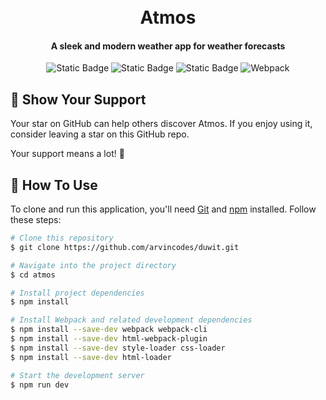 <h1 align="center">
  <!-- <img src="src/images/logo.svg" width="50px" align="center"> -->
  <br>
  Atmos
</h1>

<h4 align="center">A sleek and modern weather app for weather forecasts</h4>

<div align="center">

![Static Badge](https://img.shields.io/badge/HTML-d35836?style=for-the-badge&logo=html5&logoColor=white)
![Static Badge](https://img.shields.io/badge/CSS-4286c2?style=for-the-badge&logo=css3&logoColor=white)
![Static Badge](https://img.shields.io/badge/JAVASCRIPT-f3e050?style=for-the-badge&logo=javascript&logoColor=black)
![Webpack](https://img.shields.io/badge/webpack-%238DD6F9.svg?style=for-the-badge&logo=webpack&logoColor=black)

</div>

<!-- <img src="src/images/full-program.png" width="100%" align="center"> -->

## 🌟 Show Your Support

Your star on GitHub can help others discover Atmos. If you enjoy using it, consider leaving a star on this GitHub repo.

Your support means a lot! 🌟

## 🚀 How To Use

To clone and run this application, you'll need [Git](https://git-scm.com) and [npm](http://npmjs.com) installed. Follow these steps:

```bash
# Clone this repository
$ git clone https://github.com/arvincodes/duwit.git

# Navigate into the project directory
$ cd atmos

# Install project dependencies
$ npm install

# Install Webpack and related development dependencies
$ npm install --save-dev webpack webpack-cli
$ npm install --save-dev html-webpack-plugin
$ npm install --save-dev style-loader css-loader
$ npm install --save-dev html-loader

# Start the development server
$ npm run dev
```
